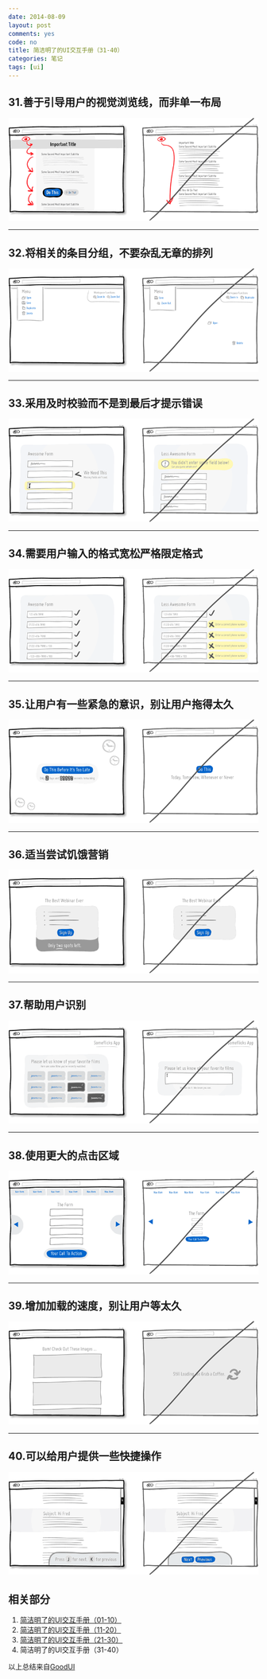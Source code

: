 ```yaml
---
date: 2014-08-09
layout: post
comments: yes
code: no
title: 简洁明了的UI交互手册（31-40）
categories: 笔记
tags: [ui]
---
```


## 31.善于引导用户的视觉浏览线，而非单一布局
[![31.善于引导用户的视觉浏览线，而非单一布局](/uploads/2014/08/idea031.png)](/uploads/2014/08/idea031.png)

-----

## 32.将相关的条目分组，不要杂乱无章的排列
[![32. 将相关的条目分组，不要杂乱无章的排列](/uploads/2014/08/idea032.png)](/uploads/2014/08/idea032.png)

-----

## 33.采用及时校验而不是到最后才提示错误
[![33.采用及时校验而不是到最后才提示错误](/uploads/2014/08/idea033.png)](/uploads/2014/08/idea033.png)

-----

## 34.需要用户输入的格式宽松严格限定格式
[![34.需要用户输入的格式宽松严格限定格式](/uploads/2014/08/idea034.png)](/uploads/2014/08/idea034.png)

-----

## 35.让用户有一些紧急的意识，别让用户拖得太久
[![35.让用户有一些紧急的意识，别让用户拖得太久](/uploads/2014/08/idea035.png)](/uploads/2014/08/idea035.png)

-----

## 36.适当尝试饥饿营销
[![36.适当尝试饥饿营销](/uploads/2014/08/idea036.png)](/uploads/2014/08/idea036.png)

-----

## 37.帮助用户识别
[![37.帮助用户识别](/uploads/2014/08/idea037.png)](/uploads/2014/08/idea037.png)

-----

## 38.使用更大的点击区域
[![38.使用更大的点击区域](/uploads/2014/08/idea038.png)](/uploads/2014/08/idea038.png)

-----

## 39.增加加载的速度，别让用户等太久
[![39.增加加载的速度，别让用户等太久](/uploads/2014/08/idea039.png)](/uploads/2014/08/idea039.png)

-----

## 40.可以给用户提供一些快捷操作
[![40.可以给用户提供一些快捷操作](/uploads/2014/08/idea040.png)](/uploads/2014/08/idea040.png)

## 相关部分

1. [简洁明了的UI交互手册（01-10）](/2014-08-05/good-ui-01.html)
2. [简洁明了的UI交互手册（11-20）](/2014-08-05/good-ui-02.html)
3. [简洁明了的UI交互手册（21-30）](/2014-08-09/good-ui-03.html)
4. 简洁明了的UI交互手册（31-40）

以上总结来自[GoodUI](http://www.goodui.org/index_v6.html)